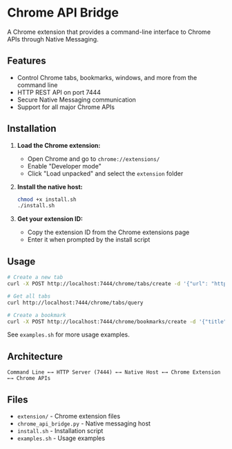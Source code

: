 # Chrome API Bridge

A Chrome extension that provides a command-line interface to Chrome APIs through Native Messaging.

## Features

- Control Chrome tabs, bookmarks, windows, and more from the command line
- HTTP REST API on port 7444
- Secure Native Messaging communication
- Support for all major Chrome APIs

## Installation

1. **Load the Chrome extension:**
   - Open Chrome and go to `chrome://extensions/`
   - Enable "Developer mode"
   - Click "Load unpacked" and select the `extension` folder

2. **Install the native host:**
   ```bash
   chmod +x install.sh
   ./install.sh
   ```

3. **Get your extension ID:**
   - Copy the extension ID from the Chrome extensions page
   - Enter it when prompted by the install script

## Usage

```bash
# Create a new tab
curl -X POST http://localhost:7444/chrome/tabs/create -d '{"url": "https://example.com"}'

# Get all tabs
curl http://localhost:7444/chrome/tabs/query

# Create a bookmark
curl -X POST http://localhost:7444/chrome/bookmarks/create -d '{"title": "Example", "url": "https://example.com"}'
```

See `examples.sh` for more usage examples.

## Architecture

```
Command Line ←→ HTTP Server (7444) ←→ Native Host ←→ Chrome Extension ←→ Chrome APIs
```

## Files

- `extension/` - Chrome extension files
- `chrome_api_bridge.py` - Native messaging host
- `install.sh` - Installation script
- `examples.sh` - Usage examples
